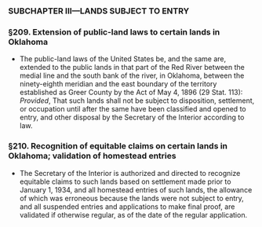 ### SUBCHAPTER III—LANDS SUBJECT TO ENTRY

### §209. Extension of public-land laws to certain lands in Oklahoma
* The public-land laws of the United States be, and the same are, extended to the public lands in that part of the Red River between the medial line and the south bank of the river, in Oklahoma, between the ninety-eighth meridian and the east boundary of the territory established as Greer County by the Act of May 4, 1896 (29 Stat. 113): _Provided_, That such lands shall not be subject to disposition, settlement, or occupation until after the same have been classified and opened to entry, and other disposal by the Secretary of the Interior according to law.

### §210. Recognition of equitable claims on certain lands in Oklahoma; validation of homestead entries
* The Secretary of the Interior is authorized and directed to recognize equitable claims to such lands based on settlement made prior to January 1, 1934, and all homestead entries of such lands, the allowance of which was erroneous because the lands were not subject to entry, and all suspended entries and applications to make final proof, are validated if otherwise regular, as of the date of the regular application.